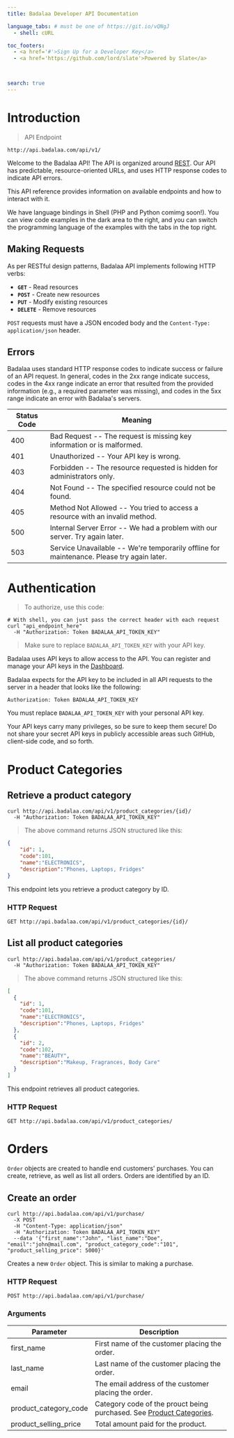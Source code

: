 ```yaml
---
title: Badalaa Developer API Documentation

language_tabs: # must be one of https://git.io/vQNgJ
  - shell: cURL

toc_footers:
  - <a href='#'>Sign Up for a Developer Key</a>
  - <a href='https://github.com/lord/slate'>Powered by Slate</a>



search: true
---
```


# Introduction

> API Endpoint

```shell
http://api.badalaa.com/api/v1/
```

Welcome to the Badalaa API! The API is organized around [REST](https://en.wikipedia.org/wiki/Representational_state_transfer). Our API has predictable, resource-oriented URLs, and uses HTTP response codes to indicate API errors.

This API reference provides information on available endpoints and how to interact with it. 

We have language bindings in Shell (PHP and Python comimg soon!). You can view code examples in the dark area to the right, and you can switch the programming language of the examples with the tabs in the top right.

## Making Requests

As per RESTful design patterns, Badalaa API implements following HTTP verbs:

* **`GET`** - Read resources
* **`POST`** - Create new resources
* **`PUT`** - Modify existing resources
* **`DELETE`** - Remove resources

`POST` requests must have a JSON encoded body and the `Content-Type: application/json` header.

## Errors

Badalaa uses standard HTTP response codes to indicate success or failure of an API request. In general, codes in the 2xx range indicate success, codes in the 4xx range indicate an error that resulted from the provided information (e.g., a required parameter was missing), and codes in the 5xx range indicate an error with Badalaa's servers.

Status Code | Meaning
---------- | -------
400 | Bad Request -- The request is missing key information or is malformed.
401 | Unauthorized -- Your API key is wrong.
403 | Forbidden -- The resource requested is hidden for administrators only.
404 | Not Found -- The specified resource could not be found.
405 | Method Not Allowed -- You tried to access a resource with an invalid method.
500 | Internal Server Error -- We had a problem with our server. Try again later.
503 | Service Unavailable -- We're temporarily offline for maintenance. Please try again later.

# Authentication

> To authorize, use this code:

```shell
# With shell, you can just pass the correct header with each request
curl "api_endpoint_here"
  -H "Authorization: Token BADALAA_API_TOKEN_KEY"
```


> Make sure to replace `BADALAA_API_TOKEN_KEY` with your API key.

Badalaa uses API keys to allow access to the API. You can register and manage your API keys in the [Dashboard](http://api.badalaa.com/accounts/signup/).

Badalaa expects for the API key to be included in all API requests to the server in a header that looks like the following:

`Authorization: Token BADALAA_API_TOKEN_KEY`

<aside class="notice">
You must replace <code>BADALAA_API_TOKEN_KEY</code> with your personal API key.
</aside>

Your API keys carry many privileges, so be sure to keep them secure! Do not share your secret API keys in publicly accessible areas such GitHub, client-side code, and so forth.

# Product Categories

## Retrieve a product category

```shell
curl http://api.badalaa.com/api/v1/product_categories/{id}/
  -H "Authorization: Token BADALAA_API_TOKEN_KEY"
```

> The above command returns JSON structured like this:

```json
{
    "id": 1,
    "code":101,
    "name":"ELECTRONICS",
    "description":"Phones, Laptops, Fridges"
}
```

This endpoint lets you retrieve a product category by ID.

### HTTP Request

`GET http://api.badalaa.com/api/v1/product_categories/{id}/`

## List all product categories

```shell
curl http://api.badalaa.com/api/v1/product_categories/
  -H "Authorization: Token BADALAA_API_TOKEN_KEY"
```

> The above command returns JSON structured like this:

```json
[
  {
    "id": 1,
    "code":101,
    "name":"ELECTRONICS",
    "description":"Phones, Laptops, Fridges"
  },
  {
    "id": 2,
    "code":102,
    "name":"BEAUTY",
    "description":"Makeup, Fragrances, Body Care"
  }
]
```
This endpoint retrieves all product categories.

### HTTP Request

`GET http://api.badalaa.com/api/v1/product_categories/`

# Orders

`Order` objects are created to handle end customers' purchases. You can create, retrieve, as well as list all orders. Orders are identified by an ID.

## Create an order

```shell
curl http://api.badalaa.com/api/v1/purchase/
  -X POST
  -H "Content-Type: application/json"
  -H "Authorization: Token BADALAA_API_TOKEN_KEY"
  --data '{"first_name":"John", "last_name":"Doe", "email":"john@mail.com", "product_category_code":"101", "product_selling_price": 5000}'
```

Creates a new `Order` object. This is similar to making a purchase.

### HTTP Request

`POST http://api.badalaa.com/api/v1/purchase/`

### Arguments

Parameter | Description
--------- | -----------
first_name | First name of the customer placing the order.
last_name | Last name of the customer placing the order.
email | The email address of the customer placing the order.
product_category_code | Category code of the prouct being purchased. See [Product Categories](#product-categories).
product_selling_price | Total amount paid for the product.

